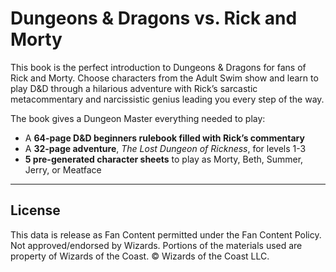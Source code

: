 # Dungeons & Dragons vs. Rick and Morty

This book is the perfect introduction to Dungeons & Dragons for fans of Rick and Morty. Choose characters from the Adult Swim show and learn to play D&D through a hilarious adventure with Rick’s sarcastic metacommentary and narcissistic genius leading you every step of the way.

The book gives a Dungeon Master everything needed to play:

- A **64-page D&D beginners rulebook filled with Rick’s commentary**
- A **32-page adventure**, *The Lost Dungeon of Rickness*, for levels 1-3
- **5 pre-generated character sheets** to play as Morty, Beth, Summer, Jerry, or Meatface

---

## License

This data is release as Fan Content permitted under the Fan Content Policy. Not approved/endorsed by Wizards. Portions of the materials used are property of Wizards of the Coast. © Wizards of the Coast LLC.
